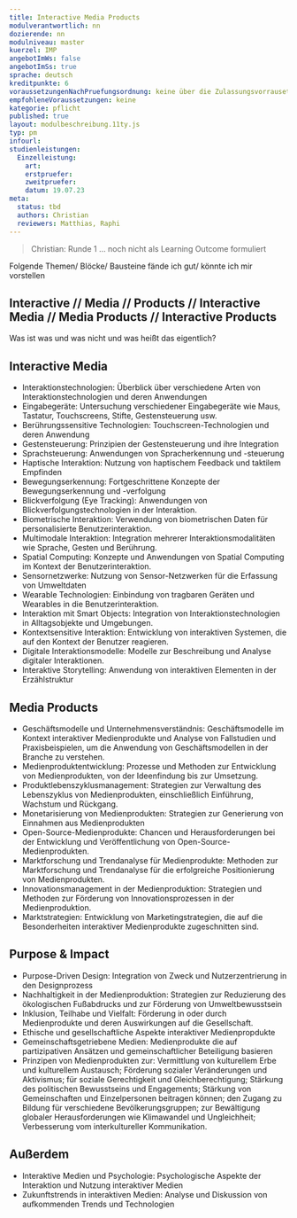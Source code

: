 ```yaml
---
title: Interactive Media Products
modulverantwortlich: nn
dozierende: nn
modulniveau: master
kuerzel: IMP
angebotImWs: false
angebotImSs: true
sprache: deutsch
kreditpunkte: 6
voraussetzungenNachPruefungsordnung: keine über die Zulassungsvorrausetzungen zum Studium hinausgehenden
empfohleneVoraussetzungen: keine
kategorie: pflicht
published: true
layout: modulbeschreibung.11ty.js
typ: pm
infourl: 
studienleistungen:
  Einzelleistung:
    art: 
    erstpruefer: 
    zweitpruefer: 
    datum: 19.07.23
meta:
  status: tbd
  authors: Christian    
  reviewers: Matthias, Raphi
---
```


> Christian: Runde 1 … noch nicht als Learning Outcome formuliert

Folgende Themen/ Blöcke/ Bausteine fände ich gut/ könnte ich mir vorstellen

## Interactive // Media // Products // Interactive Media // Media Products // Interactive Products
Was ist was und was nicht und was heißt das eigentlich?

## Interactive Media

- Interaktionstechnologien: Überblick über verschiedene Arten von Interaktionstechnologien und deren Anwendungen
- Eingabegeräte: Untersuchung verschiedener Eingabegeräte wie Maus, Tastatur, Touchscreens, Stifte, Gestensteuerung usw.
- Berührungssensitive Technologien: Touchscreen-Technologien und deren Anwendung
- Gestensteuerung: Prinzipien der Gestensteuerung und ihre Integration
- Sprachsteuerung: Anwendungen von Spracherkennung und -steuerung
- Haptische Interaktion: Nutzung von haptischem Feedback und taktilem Empfinden
- Bewegungserkennung: Fortgeschrittene Konzepte der Bewegungserkennung und -verfolgung
- Blickverfolgung (Eye Tracking): Anwendungen von Blickverfolgungstechnologien in der Interaktion.
- Biometrische Interaktion: Verwendung von biometrischen Daten für personalisierte Benutzerinteraktion.
- Multimodale Interaktion: Integration mehrerer Interaktionsmodalitäten wie Sprache, Gesten und Berührung.
- Spatial Computing: Konzepte und Anwendungen von Spatial Computing im Kontext der Benutzerinteraktion.
- Sensornetzwerke: Nutzung von Sensor-Netzwerken für die Erfassung von Umweltdaten
- Wearable Technologien: Einbindung von tragbaren Geräten und Wearables in die Benutzerinteraktion.
- Interaktion mit Smart Objects: Integration von Interaktionstechnologien in Alltagsobjekte und Umgebungen.
- Kontextsensitive Interaktion: Entwicklung von interaktiven Systemen, die auf den Kontext der Benutzer reagieren.
- Digitale Interaktionsmodelle: Modelle zur Beschreibung und Analyse digitaler Interaktionen.
- Interaktive Storytelling: Anwendung von interaktiven Elementen in der Erzählstruktur


## Media Products

- Geschäftsmodelle und Unternehmensverständnis: Geschäftsmodelle im Kontext interaktiver Medienprodukte und Analyse von Fallstudien und Praxisbeispielen, um die Anwendung von Geschäftsmodellen in der Branche zu verstehen.
- Medienproduktentwicklung: Prozesse und Methoden zur Entwicklung von Medienprodukten, von der Ideenfindung bis zur Umsetzung.
- Produktlebenszyklusmanagement: Strategien zur Verwaltung des Lebenszyklus von Medienprodukten, einschließlich Einführung, Wachstum und Rückgang.
- Monetarisierung von Medienprodukten: Strategien zur Generierung von Einnahmen aus Medienprodukten
- Open-Source-Medienprodukte: Chancen und Herausforderungen bei der Entwicklung und Veröffentlichung von Open-Source-Medienprodukten.
- Marktforschung und Trendanalyse für Medienprodukte: Methoden zur Marktforschung und Trendanalyse für die erfolgreiche Positionierung von Medienprodukten.
- Innovationsmanagement in der Medienproduktion: Strategien und Methoden zur Förderung von Innovationsprozessen in der Medienproduktion.
- Marktstrategien: Entwicklung von Marketingstrategien, die auf die Besonderheiten interaktiver Medienprodukte zugeschnitten sind.


## Purpose & Impact
- Purpose-Driven Design: Integration von Zweck und Nutzerzentrierung in den Designprozess
- Nachhaltigkeit in der Medienproduktion: Strategien zur Reduzierung des ökologischen Fußabdrucks und zur Förderung von Umweltbewusstsein
- Inklusion, Teilhabe und Vielfalt: Förderung in oder durch Medienprodukte und deren Auswirkungen auf die Gesellschaft.
- Ethische und gesellschaftliche Aspekte interaktiver Medienpropdukte
- Gemeinschaftsgetriebene Medien: Medienprodukte die auf partizipativen Ansätzen und gemeinschaftlicher Beteiligung basieren
- Prinzipen von Medienprodukten zur: Vermittlung von kulturellem Erbe und kulturellem Austausch; Förderung sozialer Veränderungen und Aktivismus; für soziale Gerechtigkeit und Gleichberechtigung; Stärkung des politischen Bewusstseins und Engagements; Stärkung von Gemeinschaften und Einzelpersonen beitragen können; den Zugang zu Bildung für verschiedene Bevölkerungsgruppen; zur Bewältigung globaler Herausforderungen wie Klimawandel und Ungleichheit; Verbesserung vom interkultureller Kommunikation.

## Außerdem

- Interaktive Medien und Psychologie: Psychologische Aspekte der Interaktion und Nutzung interaktiver Medien
- Zukunftstrends in interaktiven Medien: Analyse und Diskussion von aufkommenden Trends und Technologien
